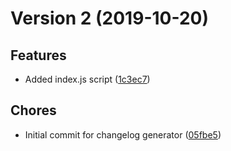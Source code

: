 # Version 2 (2019-10-20)

## Features
* Added index.js script ([1c3ec7](https://github.com/jackyef/changelog-generator/commit/1c3ec7c03f2796790eaf7271ef47b2141b22cb63))

## Chores
* Initial commit for changelog generator ([05fbe5](https://github.com/jackyef/changelog-generator/commit/05fbe5c5eee29cc33065474800e5401370e7e929))
